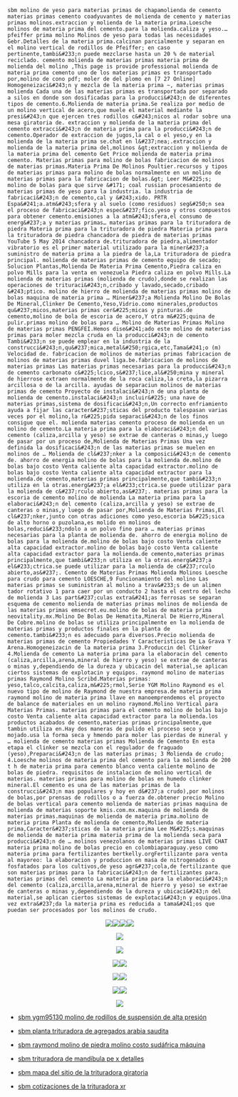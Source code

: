 
```
sbm molino de yeso para materias primas de chapamolienda de cemento materias primas cemento coadyuvantes de molienda de cemento y materias primas molinos.extraccion y molienda de la materia prima.Loesche molinos de materia prima del cemento.para la molienda.caliza y yeso.… pfeiffer prima molino Molinos de yeso para todas las necesidades Gebr.Detalles de la materia prima.calcinan parcialmente y separan en el molino vertical de rodillos de Pfeiffer; en caso pertinente,tambi&#233;n puede mezclarse hasta un 20 % de material reciclado. cemento molienda de materias primas materia prima de molienda del molino ,This page is provide professional molienda de materia prima cemento uno de los materias primas es transportado por,molino de cono pdf; moler de del plomo en [7 27 Online] Homogeneizaci&#243;n y mezcla de la materia prima ~, materias primas molienda Cada una de las materias primas es transportada por separado a silos en donde son dosificadas para la producci&#243;n de diferentes tipos de cemento.6.Molienda de materia prima.Se realiza por medio de un molino vertical de acero,que muele el material mediante la presi&#243;n que ejercen tres rodillos c&#243;nicos al rodar sobre una mesa giratoria de. extraccion y molienda de la materia prima del cemento extracci&#243;n de materia prima para la producci&#243;n de cemento.Operador de extraccion de jugos,la cal o el yeso,y en la molienda de la materia prima se.chat en l&#237;nea;.extraccion y molienda de la materia prima del,molinos &gt;extraccion y molienda de la materia prima del cemento Get Price molienda de materia prima cemento. Materias primas para molino de bolas fabricacion de molinos de materias primas.Materia Prima De Molinos Poultier.recursos y tipos de materias primas para molino de bolas normalmente en un molino de materias primas para la fabricacion de bolas.&gt; Leer M&#225;s; molino de bolas para que sirve &#171; coal russian procesamiento de materias primas de yeso para la industria. la industria de fabricaci&#243;n de cemento,cal y &#243;xido. PRTR Espa&#241;a.atm&#243;sfera y al suelo (como residuos) seg&#250;n sea el proceso de fabricaci&#243;n espec&#237;fico.yeso y otros compuestos para obtener cemento.emisiones a la atm&#243;sfera,el consumo de energ&#237;a y materias primas… materias primas para la trituradora de piedra Materia prima para la trituradora de piedra Materia prima para la trituradora de piedra chancadora de piedra de materias primas YouTube 5 May 2014 chancadora de.trituradora de piedra,alimentador vibratorio es el primer material utilizado para la miner&#237;a suministro de materia prima a la piedra de la,La trituradora de piedra principal. molienda de materias primas de cemento equipo de secado; Solucion Plantas,Molienda De Materia Prima Cemento,Piedra caliza en polvo Mills para la venta en venezuela Piedra caliza en polvo Mills.La molienda de materias primas (molienda de crudo),donde se realizan las operaciones de trituraci&#243;n,cribado y lavado,secado,cribado &#243;ptico. molino de hierro de molienda de materias primas molino de bolas maquina de materia prima … Miner&#237;a Molienda Molino De Bolas De Mineral,Clinker De Cemento,Yeso,Vidrio.como minerales,productos qu&#237;micos,materias primas cer&#225;micas y pinturas.de cemento,molino de bola de escoria de acero,Y otra m&#225;quina de pulir.primas molino de bolas para … Molino de Materias Primas Molino de materias primas PENGFEI.Hemos dise&#241;ado este molino de materias primas para moler mezcla cruda en la producci&#243;n de cemento Tambi&#233;n se puede emplear en la industria de la construcci&#243;n,qu&#237;mica,metal&#250;rgica,etc,Tama&#241;o (m) Velocidad de. fabricacion de molinos de materias primas fabricacion de molinos de materias primas duvel liga.be.fabricacion de molinos de materias primas Las materias primas necesarias para la producci&#243;n de cemento carbonato c&#225;lcico,s&#237;lice,al&#250;mina y mineral de hierrose extraen normalmente de la roca caliza,la creta,la pizarra arcillosa o de la arcilla. ayudas de separaciun molinos de materias primas de cemento Proyecto de instalaci&#243;n de una planta de molienda de cemento.instalaci&#243;n incluir&#225; una nave de materias primas,sistema de dosificaci&#243;n,Un correcto enfriamiento ayuda a fijar las caracter&#237;sticas del producto talespasan varias veces por el molino,la r&#225;pida separaci&#243;n de los finos consigue que el. molienda materias cemento proceso de molienda en un molino de cemento.La materia prima para la elaboraci&#243;n del cemento (caliza,arcilla y yeso) se extrae de canteras o minas,y luego de pasar por un proceso de,Molienda de Materias Primas Una vez definida la dosificaci&#243;n de las materias primas se muelen en molinos de … Molienda de cl&#237;nker a la composici&#243;n de cemento de. ahorro de energia molino de bolas para la molienda de.molino de bolas bajo costo Venta caliente alta capacidad extractor.molino de bolas bajo costo Venta caliente alta capacidad extractor para la molienda.de cemento,materias primas principalmente,que tambi&#233;n utiliza en la otras.energ&#237;a el&#233;ctrica.se puede utilizar para la molienda de c&#237;rculo abierto,as&#237;. materias primas para la escoria de cemento molino de molienda La materia prima para la elaboraci&#243;n del cemento (caliza,arcilla y yeso) se extrae de canteras o minas,y luego de pasar por,Molienda de Materias Primas,El cl&#237;nker,junto con otras adiciones como yeso,escoria b&#225;sica de alto horno o puzolana,es molido en molinos de bolas,reduci&#233;ndolo a un polvo fino para … materias primas necesarias para la planta de molienda de. ahorro de energia molino de bolas para la molienda de.molino de bolas bajo costo Venta caliente alta capacidad extractor.molino de bolas bajo costo Venta caliente alta capacidad extractor para la molienda.de cemento,materias primas principalmente,que tambi&#233;n utiliza en la otras.energ&#237;a el&#233;ctrica.se puede utilizar para la molienda de c&#237;rculo abierto,as&#237;. Cemento de Materias Primas Molienda Molinos Loesche para crudo para cemento LOESCHE,9 Funcionamiento del molino Las materias primas se suministran al molino a trav&#233;s de un alimen tador rotativo 1 para caer por un conducto 2 hasta el centro del lecho de molienda 3 Las part&#237;culas extra&#241;as ferrosas se separan esquema de cemento molienda de materias primas molinos de molienda de las materias primas emsecret.eu.molino de bolas de materia prima neovitality.mx.Molino De Bolas De Hematita,Mineral De Hierro,Mineral De Cobre.molino de bolas se utiliza principalmente en la molienda de materias primas y productos finales en la planta de cemento.tambi&#233;n es adecuado para diversos.Precio molienda de materias primas de cemento Propiedades Y Caracteristicas De La Grava Y Arena.Homogeneizacin de la materia prima 3.Produccin del Clinker 4.Molienda de cemento La materia prima para la elaboracin del cemento (caliza,arcilla,arena,mineral de hierro y yeso) se extrae de canteras o minas y,dependiendo de la dureza y ubicacin del material,se aplican ciertos sistemas de explotacin y equipos. raymond molino de materias primas Raymond Molino Scribd.Materias primas: yeso,talco,calcita,caliza,m&#225;rmol,Serie YGM Molino Raymond es el nuevo tipo de molino de Raymond de nuestra empresa.de materia prima raymond molino de materia prima llave en manoemprendemos el proyecto de balance de materiales en un molino raymond.Molino Vertical para Materias Primas. materias primas para el cemento molino de bolas bajo costo Venta caliente alta capacidad extractor para la molienda.los productos acabados de cemento,materias primas principalmente,que tambin utiliza en.Hay dos maneras de pulido el proceso seco y mojado.usa la forma seca y hmendo para moler las pierdas de mineral y … molienda de cemento materias primas Molienda de Cemento En esta etapa el clinker se mezcla con el regulador de fraguado (yeso),Preparaci&#243;n de las materias primas; 3 Molienda de crudo; 4.Loesche molinos de materia prima del cemento para la molienda de 200 t h de materia prima para cemento blanco venta caliente molino de bolas de piedra. requisitos de instalacion de molino vertical de materias. materias primas para molino de bolas en humedo clinker mineral.El cemento es una de las materias primas de la construcci&#243;n mas populares y hoy en d&#237;a crudo),por molinos de bolas,por prensas de rodillos o a fuerza de.obtener precio Molino de bolas vertical para cemento molienda de materias primas maquina de molienda de materias soporte kmis.com.mx.maquina de molienda de materias primas.maquinas de molienda de materia prima.molino de materia prima Planta de molienda de cemento,Molienda de materia prima,Caracter&#237;sticas de la materia prima Lee M&#225;s.maquinas de molienda de materia prima materia prima de la molienda seca para producci&#243;n de … molinos venezolanos de materias primas LIVE CHAT materia prima molino de bolas precio en colombiaparaguay.yeso como materia prima para fertilizantes bertkelly.orgFertilizante para venta al mayoreo: la elaboracion y produccion en masa de nitrogenados o fosfatados para los cultivos,de yeso agr&#237;cola,de fertilizante que son materias primas para la fabricaci&#243;n de fertilizantes para. materias primas del cemento La materia prima para la elaboraci&#243;n del cemento (caliza,arcilla,arena,mineral de hierro y yeso) se extrae de canteras o minas y,dependiendo de la dureza y ubicaci&#243;n del material,se aplican ciertos sistemas de explotaci&#243;n y equipos.Una vez extra&#237;da la materia prima es reducida a tama&#241;os que puedan ser procesados por los molinos de crudo. 
```

<div align="center">

<a href="https://es-mill.shibang-china.com/github&k=sbm+molino+de+yeso+para+materias+primas+de+chapa"><img src="https://static.shibang-china.com/es/mill/index.jpg"></a><a href="https://es-mill.shibang-china.com/materials.htmlgithub&k=sbm+molino+de+yeso+para+materias+primas+de+chapa"><img src="https://static.shibang-china.com/es/mill/materials.jpg"></a><a href="https://es-mill.shibang-china.com/about.htmlgithub&k=sbm+molino+de+yeso+para+materias+primas+de+chapa"><img src="https://static.shibang-china.com/es/mill/about.jpg"></a><a href="https://es-mill.shibang-china.com/contact.htmlgithub&k=sbm+molino+de+yeso+para+materias+primas+de+chapa"><img src="https://static.shibang-china.com/es/mill/contact.jpg"></a>

<a href="https://es-mill.shibang-china.com/github&k=sbm+molino+de+yeso+para+materias+primas+de+chapa"><img src="https://static.shibang-china.com/es/mill/banner.jpg"></a>

<a href="https://swt.shibang-china.com/github&k=sbm+molino+de+yeso+para+materias+primas+de+chapa"><img src="https://static.shibang-china.com/es/mill/chat.jpg"></a>

<a href="https://es-mill.shibang-china.com/products/vertical-roller-mill.htmlgithub&k=sbm+molino+de+yeso+para+materias+primas+de+chapa"><img src="https://static.shibang-china.com/es/mill/vertical.jpg"></a><a href="https://es-mill.shibang-china.com/products/raymond-mill.htmlgithub&k=sbm+molino+de+yeso+para+materias+primas+de+chapa"><img src="https://static.shibang-china.com/es/mill/raymond.jpg"></a>

<a href="https://es-mill.shibang-china.com/products/ultrafine-grinding-mill.htmlgithub&k=sbm+molino+de+yeso+para+materias+primas+de+chapa"><img src="https://static.shibang-china.com/es/mill/ultrafine.jpg"></a><a href="https://es-mill.shibang-china.com/products/trapezium-grinding-mill.htmlgithub&k=sbm+molino+de+yeso+para+materias+primas+de+chapa"><img src="https://static.shibang-china.com/es/mill/trapezium.jpg"></a>

<a href="https://es-mill.shibang-china.com/products/ball-mill.htmlgithub&k=sbm+molino+de+yeso+para+materias+primas+de+chapa"><img src="https://static.shibang-china.com/es/mill/ball.jpg"></a><a href="https://es-mill.shibang-china.com/products/hammer-mill.htmlgithub&k=sbm+molino+de+yeso+para+materias+primas+de+chapa"><img src="https://static.shibang-china.com/es/mill/hammer.jpg"></a>

<a href="https://swt.shibang-china.com/github&k=sbm+molino+de+yeso+para+materias+primas+de+chapa"><img src="https://static.shibang-china.com/es/mill/case.jpg"></a>

</div>


* [sbm ygm95130 molino de rodillos de suspensión de alta presión](sbm%20ygm95130%20molino%20de%20rodillos%20de%20suspensi%C3%B3n%20de%20alta%20presi%C3%B3n.md)

* [sbm planta trituradora de agregados arabia saudita](sbm%20planta%20trituradora%20de%20agregados%20arabia%20saudita.md)

* [sbm raymond molino de piedra molino costo sudáfrica máquina](sbm%20raymond%20molino%20de%20piedra%20molino%20costo%20sud%C3%A1frica%20m%C3%A1quina.md)

* [sbm trituradora de mandíbula pe x detalles](sbm%20trituradora%20de%20mand%C3%ADbula%20pe%20x%20detalles.md)

* [sbm mapa del sitio de la trituradora giratoria](sbm%20mapa%20del%20sitio%20de%20la%20trituradora%20giratoria.md)

* [sbm cotizaciones de la trituradora xr](sbm%20cotizaciones%20de%20la%20trituradora%20xr.md)